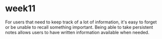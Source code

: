 # week11
For users that need to keep track of a lot of information, it's easy to forget or be unable to recall something important. Being able to take persistent notes allows users to have written information available when needed.
